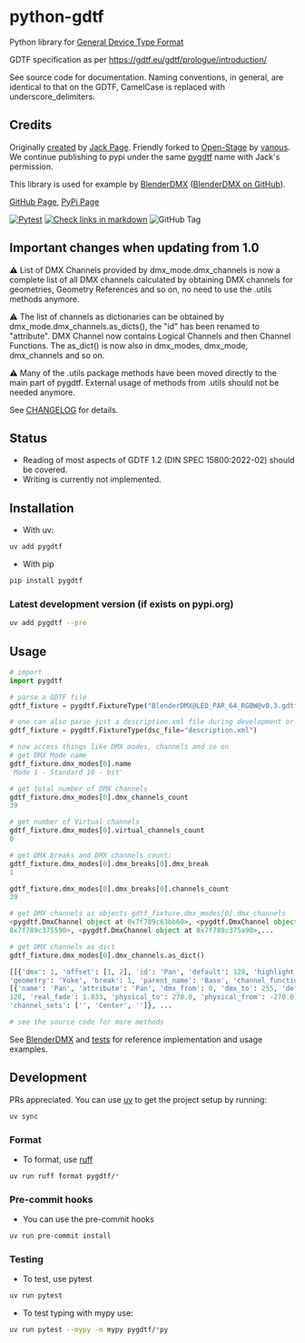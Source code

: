 # python-gdtf

Python library for [General Device Type Format](https://gdtf-share.com/)

GDTF specification as per https://gdtf.eu/gdtf/prologue/introduction/

See source code for documentation. Naming conventions, in general, are
identical to that on the GDTF, CamelCase is replaced with
underscore\_delimiters.

## Credits

Originally [created](https://github.com/jackdpage/python-gdtf) by [Jack
Page](https://github.com/jackdpage). Friendly forked to
[Open-Stage](https://github.com/open-stage) by
[vanous](https://github.com/vanous). We continue publishing to pypi under the
same [pygdtf](https://pypi.org/project/pygdtf/) name with Jack's permission.

This library is used for example by [BlenderDMX](https://blenderdmx.eu)
([BlenderDMX on GitHub](https://github.com/open-stage/blender-dmx)).

[GitHub Page](https://github.com/open-stage/python-gdtf), [PyPi Page](https://pypi.org/project/pygdtf/)

[![Pytest](https://github.com/open-stage/python-gdtf/actions/workflows/run-tests.yaml/badge.svg)](https://github.com/open-stage/python-gdtf/actions/workflows/run-tests.yaml)
[![Check links in markdown](https://github.com/open-stage/python-gdtf/actions/workflows/check-links.yaml/badge.svg)](https://github.com/open-stage/python-gdtf/actions/workflows/check-links.yaml)
![GitHub Tag](https://img.shields.io/github/v/tag/open-stage/python-gdtf)

## Important changes when updating from 1.0

⚠️  List of DMX Channels provided by dmx\_mode.dmx\_channels is now a complete
list of all DMX channels calculated by obtaining DMX channels for geometries,
Geometry References and so on, no need to use the .utils methods anymore.

⚠️  The list of channels as dictionaries can be obtained by
dmx\_mode.dmx\_channels.as\_dicts(), the "id" has been renamed to "attribute".
DMX Channel now contains Logical Channels and then Channel Functions. The
as\_dict() is now also in dmx\_modes, dmx\_mode, dmx\_channels and so on.

⚠️  Many of the .utils package methods have been moved directly to the main part
of pygdtf. External usage of methods from .utils should not be needed anymore.

See [CHANGELOG](https://github.com/open-stage/python-gdtf/blob/master/CHANGELOG.md) for details.

## Status

- Reading of most aspects of GDTF 1.2 (DIN SPEC 15800:2022-02) should be covered.
- Writing is currently not implemented.

## Installation

- With uv:

```bash
uv add pygdtf
```

- With pip

```bash
pip install pygdtf
```

### Latest development version (if exists on pypi.org)

```bash
uv add pygdtf --pre
```

## Usage

```python
# import
import pygdtf

# parse a GDTF file
gdtf_fixture = pygdtf.FixtureType("BlenderDMX@LED_PAR_64_RGBW@v0.3.gdtf")

# one can also parse just a description.xml file during development or testing
gdtf_fixture = pygdtf.FixtureType(dsc_file="description.xml")

# now access things like DMX modes, channels and so on
# get DMX Mode name
gdtf_fixture.dmx_modes[0].name
'Mode 1 - Standard 16 - bit'

# get total number of DMX channels
gdtf_fixture.dmx_modes[0].dmx_channels_count
39

# get number of Virtual channels
gdtf_fixture.dmx_modes[0].virtual_channels_count
0

# get DMX breaks and DMX channels count:
gdtf_fixture.dmx_modes[0].dmx_breaks[0].dmx_break
1

gdtf_fixture.dmx_modes[0].dmx_breaks[0].channels_count
39

# get DMX channels as objects gdtf_fixture.dmx_modes[0].dmx_channels
<pygdtf.DmxChannel object at 0x7f789c63bb60>, <pygdtf.DmxChannel object at
0x7f789c375590>, <pygdtf.DmxChannel object at 0x7f789c375a90>,...

# get DMX channels as dict
gdtf_fixture.dmx_modes[0].dmx_channels.as_dict()

[[{'dmx': 1, 'offset': [1, 2], 'id': 'Pan', 'default': 128, 'highlight': None,
'geometry': 'Yoke', 'break': 1, 'parent_name': 'Base', 'channel_functions':
[{'name': 'Pan', 'attribute': 'Pan', 'dmx_from': 0, 'dmx_to': 255, 'default':
128, 'real_fade': 1.833, 'physical_to': 270.0, 'physical_from': -270.0,
'channel_sets': ['', 'Center', '']}, ...

# see the source code for more methods
```

See [BlenderDMX](https://github.com/open-stage/blender-dmx) and
[tests](https://github.com/open-stage/python-gdtf/tree/master/tests) for
reference implementation and usage examples.

## Development

PRs appreciated. You can use [uv](https://docs.astral.sh/uv/) to get the
project setup by running:

```bash
uv sync
```

### Format

- To format, use [ruff](https://docs.astral.sh/ruff/)

```bash
uv run ruff format pygdtf/*
```

### Pre-commit hooks

- You can use the pre-commit hooks

```bash
uv run pre-commit install
```

### Testing

- To test, use pytest

```bash
uv run pytest
```

- To test typing with mypy use:

```bash
uv run pytest --mypy -m mypy pygdtf/*py
```
